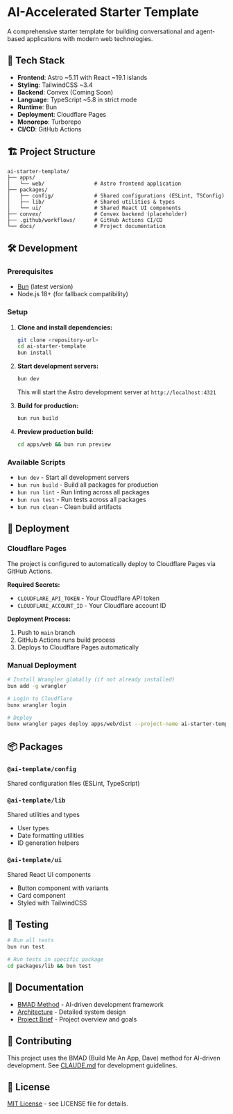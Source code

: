 # AI-Accelerated Starter Template

A comprehensive starter template for building conversational and agent-based applications with modern web technologies.

## 🚀 Tech Stack

- **Frontend**: Astro ~5.11 with React ~19.1 islands
- **Styling**: TailwindCSS ~3.4 
- **Backend**: Convex (Coming Soon)
- **Language**: TypeScript ~5.8 in strict mode
- **Runtime**: Bun
- **Deployment**: Cloudflare Pages
- **Monorepo**: Turborepo
- **CI/CD**: GitHub Actions

## 🏗️ Project Structure

```
ai-starter-template/
├── apps/
│   └── web/                # Astro frontend application
├── packages/
│   ├── config/             # Shared configurations (ESLint, TSConfig)
│   ├── lib/                # Shared utilities & types
│   └── ui/                 # Shared React UI components
├── convex/                 # Convex backend (placeholder)
├── .github/workflows/      # GitHub Actions CI/CD
└── docs/                   # Project documentation
```

## 🛠️ Development

### Prerequisites

- [Bun](https://bun.sh) (latest version)
- Node.js 18+ (for fallback compatibility)

### Setup

1. **Clone and install dependencies:**
   ```bash
   git clone <repository-url>
   cd ai-starter-template
   bun install
   ```

2. **Start development servers:**
   ```bash
   bun dev
   ```
   This will start the Astro development server at `http://localhost:4321`

3. **Build for production:**
   ```bash
   bun run build
   ```

4. **Preview production build:**
   ```bash
   cd apps/web && bun run preview
   ```

### Available Scripts

- `bun dev` - Start all development servers
- `bun run build` - Build all packages for production
- `bun run lint` - Run linting across all packages
- `bun run test` - Run tests across all packages
- `bun run clean` - Clean build artifacts

## 🚀 Deployment

### Cloudflare Pages

The project is configured to automatically deploy to Cloudflare Pages via GitHub Actions.

**Required Secrets:**
- `CLOUDFLARE_API_TOKEN` - Your Cloudflare API token
- `CLOUDFLARE_ACCOUNT_ID` - Your Cloudflare account ID

**Deployment Process:**
1. Push to `main` branch
2. GitHub Actions runs build process
3. Deploys to Cloudflare Pages automatically

### Manual Deployment

```bash
# Install Wrangler globally (if not already installed)
bun add -g wrangler

# Login to Cloudflare
bunx wrangler login

# Deploy
bunx wrangler pages deploy apps/web/dist --project-name ai-starter-template
```

## 📦 Packages

### `@ai-template/config`
Shared configuration files (ESLint, TypeScript)

### `@ai-template/lib`
Shared utilities and types
- User types
- Date formatting utilities
- ID generation helpers

### `@ai-template/ui`
Shared React UI components
- Button component with variants
- Card component
- Styled with TailwindCSS

## 🧪 Testing

```bash
# Run all tests
bun run test

# Run tests in specific package
cd packages/lib && bun test
```

## 📖 Documentation

- [BMAD Method](./CLAUDE.md) - AI-driven development framework
- [Architecture](./docs/architecture.md) - Detailed system design
- [Project Brief](./docs/project-brief.md) - Project overview and goals

## 🤝 Contributing

This project uses the BMAD (Build Me An App, Dave) method for AI-driven development. See [CLAUDE.md](./CLAUDE.md) for development guidelines.

## 📄 License

[MIT License](LICENSE) - see LICENSE file for details.
